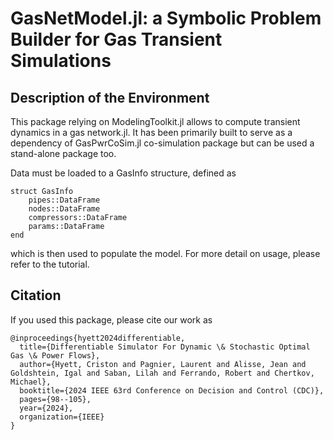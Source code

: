 # GasNetModel.jl: a Symbolic Problem Builder for Gas Transient Simulations


## Description of the Environment

This package relying on ModelingToolkit.jl allows to compute transient dynamics in a gas network.jl. It has been primarily built to serve as a dependency of GasPwrCoSim.jl co-simulation package but can be used a stand-alone package too.

Data must be loaded to a GasInfo structure, defined as
```
struct GasInfo
    pipes::DataFrame
    nodes::DataFrame
    compressors::DataFrame
    params::DataFrame
end
```
which is then used to populate the model. For more detail on usage, please refer to the tutorial.

## Citation
If you used this package, please  cite our work as
```
@inproceedings{hyett2024differentiable,
  title={Differentiable Simulator For Dynamic \& Stochastic Optimal Gas \& Power Flows},
  author={Hyett, Criston and Pagnier, Laurent and Alisse, Jean and Goldshtein, Igal and Saban, Lilah and Ferrando, Robert and Chertkov, Michael},
  booktitle={2024 IEEE 63rd Conference on Decision and Control (CDC)},
  pages={98--105},
  year={2024},
  organization={IEEE}
}
```






